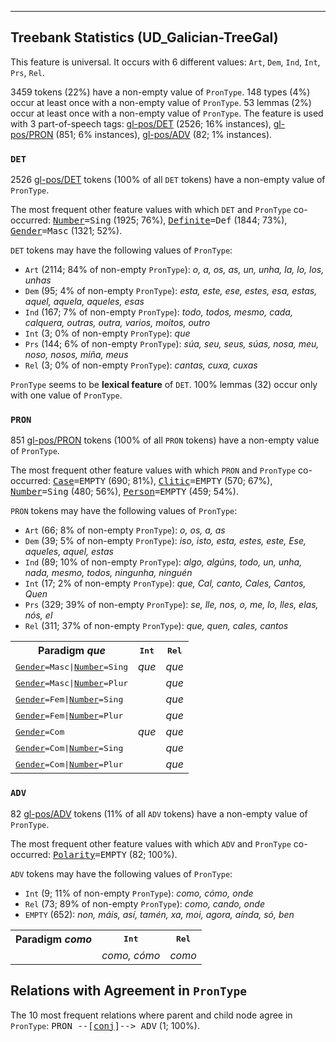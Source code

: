 

--------------------------------------------------------------------------------

## Treebank Statistics (UD_Galician-TreeGal)

This feature is universal.
It occurs with 6 different values: `Art`, `Dem`, `Ind`, `Int`, `Prs`, `Rel`.

3459 tokens (22%) have a non-empty value of `PronType`.
148 types (4%) occur at least once with a non-empty value of `PronType`.
53 lemmas (2%) occur at least once with a non-empty value of `PronType`.
The feature is used with 3 part-of-speech tags: [gl-pos/DET]() (2526; 16% instances), [gl-pos/PRON]() (851; 6% instances), [gl-pos/ADV]() (82; 1% instances).

### `DET`

2526 [gl-pos/DET]() tokens (100% of all `DET` tokens) have a non-empty value of `PronType`.

The most frequent other feature values with which `DET` and `PronType` co-occurred: <tt><a href="Number.html">Number</a>=Sing</tt> (1925; 76%), <tt><a href="Definite.html">Definite</a>=Def</tt> (1844; 73%), <tt><a href="Gender.html">Gender</a>=Masc</tt> (1321; 52%).

`DET` tokens may have the following values of `PronType`:

* `Art` (2114; 84% of non-empty `PronType`): <em>o, a, os, as, un, unha, la, lo, los, unhas</em>
* `Dem` (95; 4% of non-empty `PronType`): <em>esta, este, ese, estes, esa, estas, aquel, aquela, aqueles, esas</em>
* `Ind` (167; 7% of non-empty `PronType`): <em>todo, todos, mesmo, cada, calquera, outras, outra, varios, moitos, outro</em>
* `Int` (3; 0% of non-empty `PronType`): <em>que</em>
* `Prs` (144; 6% of non-empty `PronType`): <em>súa, seu, seus, súas, nosa, meu, noso, nosos, miña, meus</em>
* `Rel` (3; 0% of non-empty `PronType`): <em>cantas, cuxa, cuxas</em>

`PronType` seems to be **lexical feature** of `DET`. 100% lemmas (32) occur only with one value of `PronType`.

### `PRON`

851 [gl-pos/PRON]() tokens (100% of all `PRON` tokens) have a non-empty value of `PronType`.

The most frequent other feature values with which `PRON` and `PronType` co-occurred: <tt><a href="Case.html">Case</a>=EMPTY</tt> (690; 81%), <tt><a href="Clitic.html">Clitic</a>=EMPTY</tt> (570; 67%), <tt><a href="Number.html">Number</a>=Sing</tt> (480; 56%), <tt><a href="Person.html">Person</a>=EMPTY</tt> (459; 54%).

`PRON` tokens may have the following values of `PronType`:

* `Art` (66; 8% of non-empty `PronType`): <em>o, os, a, as</em>
* `Dem` (39; 5% of non-empty `PronType`): <em>iso, isto, esta, estes, este, Ese, aqueles, aquel, estas</em>
* `Ind` (89; 10% of non-empty `PronType`): <em>algo, algúns, todo, un, unha, nada, mesmo, todos, ningunha, ninguén</em>
* `Int` (17; 2% of non-empty `PronType`): <em>que, Cal, canto, Cales, Cantos, Quen</em>
* `Prs` (329; 39% of non-empty `PronType`): <em>se, lle, nos, o, me, lo, lles, elas, nós, el</em>
* `Rel` (311; 37% of non-empty `PronType`): <em>que, quen, cales, cantos</em>

<table>
  <tr><th>Paradigm <i>que</i></th><th><tt>Int</tt></th><th><tt>Rel</tt></th></tr>
  <tr><td><tt><a href="Gender.html">Gender</a>=Masc|<a href="Number.html">Number</a>=Sing</tt></td><td><em>que</em></td><td><em>que</em></td></tr>
  <tr><td><tt><a href="Gender.html">Gender</a>=Masc|<a href="Number.html">Number</a>=Plur</tt></td><td></td><td><em>que</em></td></tr>
  <tr><td><tt><a href="Gender.html">Gender</a>=Fem|<a href="Number.html">Number</a>=Sing</tt></td><td></td><td><em>que</em></td></tr>
  <tr><td><tt><a href="Gender.html">Gender</a>=Fem|<a href="Number.html">Number</a>=Plur</tt></td><td></td><td><em>que</em></td></tr>
  <tr><td><tt><a href="Gender.html">Gender</a>=Com</tt></td><td><em>que</em></td><td><em>que</em></td></tr>
  <tr><td><tt><a href="Gender.html">Gender</a>=Com|<a href="Number.html">Number</a>=Sing</tt></td><td></td><td><em>que</em></td></tr>
  <tr><td><tt><a href="Gender.html">Gender</a>=Com|<a href="Number.html">Number</a>=Plur</tt></td><td></td><td><em>que</em></td></tr>
</table>

### `ADV`

82 [gl-pos/ADV]() tokens (11% of all `ADV` tokens) have a non-empty value of `PronType`.

The most frequent other feature values with which `ADV` and `PronType` co-occurred: <tt><a href="Polarity.html">Polarity</a>=EMPTY</tt> (82; 100%).

`ADV` tokens may have the following values of `PronType`:

* `Int` (9; 11% of non-empty `PronType`): <em>como, cómo, onde</em>
* `Rel` (73; 89% of non-empty `PronType`): <em>como, cando, onde</em>
* `EMPTY` (652): <em>non, máis, así, tamén, xa, moi, agora, aínda, só, ben</em>

<table>
  <tr><th>Paradigm <i>como</i></th><th><tt>Int</tt></th><th><tt>Rel</tt></th></tr>
  <tr><td><tt></tt></td><td><em>como, cómo</em></td><td><em>como</em></td></tr>
</table>

## Relations with Agreement in `PronType`

The 10 most frequent relations where parent and child node agree in `PronType`:
<tt>PRON --[<a href="../dep/conj.html">conj</a>]--> ADV</tt> (1; 100%).

